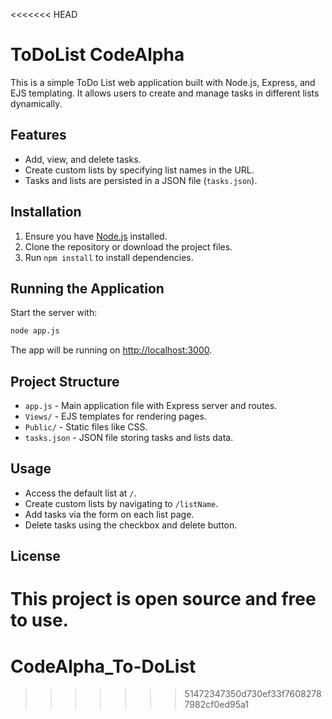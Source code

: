 <<<<<<< HEAD
# ToDoList CodeAlpha

This is a simple ToDo List web application built with Node.js, Express, and EJS templating. It allows users to create and manage tasks in different lists dynamically.

## Features

- Add, view, and delete tasks.
- Create custom lists by specifying list names in the URL.
- Tasks and lists are persisted in a JSON file (`tasks.json`).


## Installation

1. Ensure you have [Node.js](https://nodejs.org/) installed.
2. Clone the repository or download the project files.
3. Run `npm install` to install dependencies.

## Running the Application

Start the server with:

```bash
node app.js
```

The app will be running on [http://localhost:3000](http://localhost:3000).

## Project Structure

- `app.js` - Main application file with Express server and routes.
- `Views/` - EJS templates for rendering pages.
- `Public/` - Static files like CSS.
- `tasks.json` - JSON file storing tasks and lists data.

## Usage

- Access the default list at `/`.
- Create custom lists by navigating to `/listName`.
- Add tasks via the form on each list page.
- Delete tasks using the checkbox and delete button.

## License

This project is open source and free to use.
=======
# CodeAlpha_To-DoList
>>>>>>> 51472347350d730ef33f76082787982cf0ed95a1
